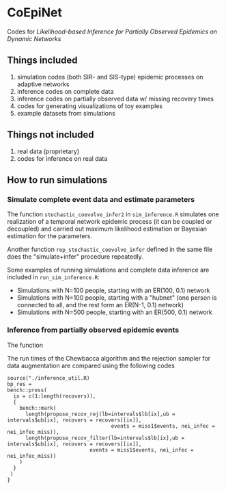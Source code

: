 
# CoEpiNet
Codes for _Likelihood-based Inference for Partially Observed Epidemics on Dynamic Networks_

## Things included
1. simulation codes (both SIR- and SIS-type) epidemic processes on adaptive networks
2. inference codes on complete data
3. inference codes on partially observed data w/ missing recovery times
4. codes for generating visualizations of toy examples
5. example datasets from simulations

## Things **not** included
1. real data (proprietary)
2. codes for inference on real data

## How to run simulations

### Simulate complete event data and estimate parameters

The function `stochastic_coevolve_infer2` in `sim_inference.R` simulates one realization of a temporal network epidemic process (it can be coupled or decoupled) and carried out maximum likelihood estimation or Bayesian estimation for the parameters.

Another function `rep_stochastic_coevolve_infer` defined in the same file does the "simulate+infer" procedure repeatedly.

Some examples of running simulations and complete data inference are included in `run_sim_inference.R`:

 - Simulations with N=100 people, starting with an ER(100, 0.1) network
 - Simulations with N=100 people, starting with a "hubnet" (one person is connected to all, and the rest form an ER(N-1, 0.1) network)
 - Simulations with N=500 people, starting with an ER(500, 0.1) network


### Inference from partially observed epidemic events

The function

The run times of the Chewbacca algorithm and the rejection sampler for data augmentation are compared using the following codes

```{r}
source("./inference_util.R)
bp_res =
bench::press(
  ix = c(1:length(recovers)),
  {
    bench::mark(
      length(propose_recov_rej(lb=intervals$lb[ix],ub = intervals$ub[ix], recovers = recovers[[ix]],
                                  events = miss1$events, nei_infec = nei_infec_miss)),
      length(propose_recov_filter(lb=intervals$lb[ix],ub = intervals$ub[ix], recovers = recovers[[ix]],
                           events = miss1$events, nei_infec = nei_infec_miss))
    )
  }
 )
}
```
